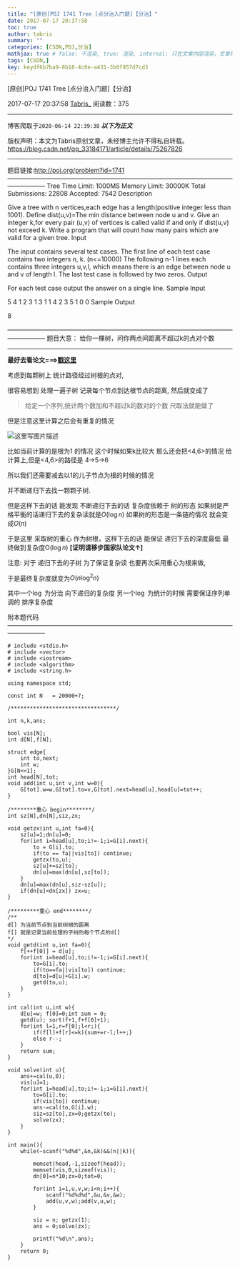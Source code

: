```yaml
---
title: "[原创]POJ 1741 Tree [点分治入门题]【分治】"
date: 2017-07-17 20:37:58
toc: true
author: tabris
summary: ""
categories: [CSDN,POJ,分治]
mathjax: true # false: 不渲染, true: 渲染, internal: 只在文章内部渲染，文章列表中不渲染
tags: [CSDN,]
key: keydf6b7ba9-8b18-4c0e-a431-3b0f957d7cd3
---
```


[原创]POJ 1741 Tree [点分治入门题]【分治】

2017-07-17 20:37:58  [Tabris_](https://me.csdn.net/qq_33184171) 阅读数：375

---

博客爬取于`2020-06-14 22:39:38`
***以下为正文***

版权声明：本文为Tabris原创文章，未经博主允许不得私自转载。
https://blog.csdn.net/qq_33184171/article/details/75267826

<!-- more -->

---

题目链接:http://poj.org/problem?id=1741
——————————————————————————————————————————
Tree
Time Limit: 1000MS		Memory Limit: 30000K
Total Submissions: 22808		Accepted: 7542
Description

Give a tree with n vertices,each edge has a length(positive integer less than 1001). 
Define dist(u,v)=The min distance between node u and v. 
Give an integer k,for every pair (u,v) of vertices is called valid if and only if dist(u,v) not exceed k. 
Write a program that will count how many pairs which are valid for a given tree. 
Input

The input contains several test cases. The first line of each test case contains two integers n, k. (n<=10000) The following n-1 lines each contains three integers u,v,l, which means there is an edge between node u and v of length l. 
The last test case is followed by two zeros. 
Output

For each test case output the answer on a single line.
Sample Input

5 4
1 2 3
1 3 1
1 4 2
3 5 1
0 0
Sample Output

8

——————————————————————————————————————————
题目大意：
给你一棵树，问你两点间距离不超过k的点对个数

----

**最好去看论文===>[戳这里](https://wenku.baidu.com/view/e932a21614791711cc791725.html)**

考虑到每颗树上 统计路径经过树根的点对,

很容易想到 处理一遍子树 记录每个节点到达根节点的距离,
然后就变成了
>给定一个序列,统计两个数加和不超过k的数对的个数
>尺取法就能做了

但是注意这里计算之后会有重复的情况

![这里写图片描述](http://img.blog.csdn.net/20170717203529651?watermark/2/text/aHR0cDovL2Jsb2cuY3Nkbi5uZXQvcXFfMzMxODQxNzE=/font/5a6L5L2T/fontsize/400/fill/I0JBQkFCMA==/dissolve/70/gravity/SouthEast)

比如当前计算的是根为1 的情况 这个时候如果k比较大 那么还会把<4,6>的情况 给计算上,但是<4,6>的路径是 4->5->6

所以我们还需要减去以1的儿子节点为根的时候的情况 

并不断递归下去找一颗颗子树.

但是这样下去的话 能发现 不断递归下去的话 
复杂度依赖于 树的形态
如果树是严格平衡的话递归下去的复杂读就是$O(\log n)$
如果树的形态是一条链的情况 就会变成$O(n)$

于是这里 采取树的重心 作为树根，这样下去的话 能保证 递归下去的深度最低 最终做到复杂度O$(\log n)$ **[证明请移步国家队论文↑]**

注意: 对于 递归下去的子树 为了保证复杂读 也要再次采用重心为根来做,


于是最终复杂度就变为$O(n\log^2n)$

其中一个$\log$ 为分治 向下递归的复杂度
另一个$\log$ 为统计的时候 需要保证序列单调的 排序复杂度

附本题代码
——————————————————————————————————————————
```
# include <stdio.h>
# include <vector>
# include <iostream>
# include <algorithm>
# include <string.h>

using namespace std;

const int N   = 20000+7;

/*********************************/

int n,k,ans;

bool vis[N];
int d[N],f[N];

struct edge{
    int to,next;
    int w;
}G[N<<1];
int head[N],tot;
void add(int u,int v,int w=0){
    G[tot].w=w,G[tot].to=v,G[tot].next=head[u],head[u]=tot++;
}

/********重心 begin********/
int sz[N],dn[N],siz,zx;

void getzx(int u,int fa=0){
    sz[u]=1;dn[u]=0;
    for(int i=head[u],to;i!=-1;i=G[i].next){
        to = G[i].to;
        if(to == fa||vis[to]) continue;
        getzx(to,u);
        sz[u]+=sz[to];
        dn[u]=max(dn[u],sz[to]);
    }
    dn[u]=max(dn[u],siz-sz[u]);
    if(dn[u]<dn[zx]) zx=u;
}

/*********重心 end********/
/**
d[] 为当前节点到当前树根的距离
f[] 就是记录当前处理的子树的每个节点的d[]
*/
void getd(int u,int fa=0){
    f[++f[0]] = d[u];
    for(int i=head[u],to;i!=-1;i=G[i].next){
        to=G[i].to;
        if(to==fa||vis[to]) continue;
        d[to]=d[u]+G[i].w;
        getd(to,u);
    }
}

int cal(int u,int w){
    d[u]=w; f[0]=0;int sum = 0;
    getd(u); sort(f+1,f+f[0]+1);
    for(int l=1,r=f[0];l<r;){
        if(f[l]+f[r]<=k){sum+=r-l;l++;}
        else r--;
    }
    return sum;
}

void solve(int u){
    ans+=cal(u,0);
    vis[u]=1;
    for(int i=head[u],to;i!=-1;i=G[i].next){
        to=G[i].to;
        if(vis[to]) continue;
        ans-=cal(to,G[i].w);
        siz=sz[to],zx=0;getzx(to);
        solve(zx);
    }
}

int main(){
    while(~scanf("%d%d",&n,&k)&&(n||k)){

        memset(head,-1,sizeof(head));
        memset(vis,0,sizeof(vis));
        dn[0]=n*10;zx=0;tot=0;

        for(int i=1,u,v,w;i<n;i++){
            scanf("%d%d%d",&u,&v,&w);
            add(u,v,w);add(v,u,w);
        }

        siz = n; getzx(1);
        ans = 0;solve(zx);

        printf("%d\n",ans);
    }
    return 0;
}
```

